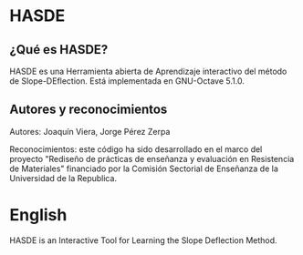 # HASDE

## ¿Qué es HASDE?
HASDE es una Herramienta abierta de Aprendizaje interactivo del método de Slope-DEflection. Está implementada en GNU-Octave 5.1.0.


## Autores y reconocimientos

Autores: Joaquín Viera, Jorge Pérez Zerpa

Reconocimientos:
este código ha sido desarrollado en el marco del proyecto "Rediseño de prácticas de enseñanza y evaluación en Resistencia de Materiales" financiado por la Comisión Sectorial de Enseñanza de la Universidad de la Republica.


# English
HASDE is an Interactive Tool for Learning the Slope Deflection Method.
